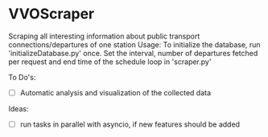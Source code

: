 # VVOScraper

Scraping all interesting information about public transport connections/departures of one station
Usage: To initialize the database, run 'initializeDatabase.py' once. Set the interval, number of departures fetched per request and end time of the schedule loop in 'scraper.py'

To Do's:

- [ ] Automatic analysis and visualization of the collected data

Ideas:

- [ ] run tasks in parallel with asyncio, if new features should be added
